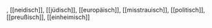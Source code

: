 , [[neidisch]], [[jüdisch]], [[europäisch]], [[misstrauisch]], [[politisch]], [[preußisch]], [[einheimisch]]